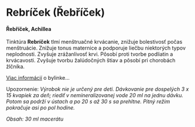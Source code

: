 Rebríček (Řebříček)
===================

#### Řebříček, Achillea

Tinktúra **Rebríček** tlmí menštruačné krvácanie, znižuje bolestivosť počas
menštruácie. Znižuje tonus maternice a podporuje liečbu niektorých typov
neplodnosti. Zvyšuje zrážanlivosť krvi. Pôsobí proti tvorbe podliatin a
krvácavosti. Zvyšuje tvorbu žalúdočných štiav a pôsobí pri chorobách žlčníka.

[Viac informácií](/sip/bylinky/rebricek-obycajny) o bylinke…

Upozornenie: *Výrobok nie je určený pre deti. Dávkovanie pre dospelých 3 x 15
kvapiek za deň; riediť v nemineralizovanej vode 20 ml na jednu dávku. Potom sa
podrží v ústach a po 20 s až 30 s sa prehltne. Pitný režim pokračuje asi po pol
hodine.*

*Obsah: 30 ml macerátu*

